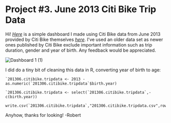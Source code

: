 # Project #3. June 2013 Citi Bike Trip Data

Hi! [*Here*](https://public.tableau.com/app/profile/robert.spencer6542/viz/June2013CitiBikeData/Dashboard1#1) is a simple dashboard I made using Citi Bike data from June 2013 provided by Citi Bike themselves [*here*](https://s3.amazonaws.com/tripdata/index.html). I've used an older data set as newer ones published by Citi Bike exclude important information such as trip duration, gender and year of birth. Any feedback would be appreciated.

![Dashboard 1 (1)](https://user-images.githubusercontent.com/105367716/188505816-2bd7d572-f29d-4654-97ca-718af3f5b37e.png)

I did do a tiny bit of cleaning this data in R, converting year of birth to age:
```
`201306.citibike.tripdata <- 2013 - as.numeric(`201306.citibike.tripdata`$birth.year)

`201306.citibike.tripdata <- select(`201306.citibike.tripdata`,-c(birth.year))

write.csv(`201306.citibike.tripdata`,"201306.citibike.tripdata.csv",row.names=FALSE)
```

Anyhow, thanks for looking! -Robert
